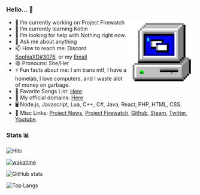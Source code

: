 ### Hello... 🌸
<img align="right" alt="PC GIF" src="https://raw.githubusercontent.com/SophiaAtkinson/SophiaAtkinson/main/assets/PC.gif" width="180" />

- 🔭 I’m currently working on Project Firewatch
- 🌱 I’m currently learning Kotlin
- 🤔 I’m looking for help with Nothing right now.
- 💬 Ask me about anything
- 📫 How to reach me: Discord [SophiaXD#3076](https://discord.com/users/420297282676719618), or my [Email](mailto:sophialul@protonmail.com)
- 😄 Pronouns: She/Her
- ⚡ Fun facts about me: I am trans mtf, I have a homelab, I love computers, and I waste alot of money on garbage.
- 🎵 Favorite Songs List: [Here](https://sop.wtf/upsk7) 
- 📁 My official domains: [Here](https://sop.wtf/ysnns)
- 🖥 Node.js, Javascript, Lua, C++, C#, Java, React, PHP, HTML, CSS.
- 🔗 Misc Links: [Project News](https://sop.wtf/n9dav), [Project Firewatch](https://sop.wtf/pf), [Github](https://sop.wtf/sagithub), [Steam](https://sop.wtf/sasteam), [Twitter](https://sop.wtf/satwitter), [Youtube](https://sop.wtf/shwampyt).




### Stats 📊

![Hits](https://camo.githubusercontent.com/6cea9d9e1885f7f250bf0b6e09552ecda8dac2b8aa1f0f6e498335bcbddddab5/68747470733a2f2f686974732e736565796f756661726d2e636f6d2f6170692f636f756e742f696e63722f62616467652e7376673f75726c3d6874747073253341253246253246736f706869612e6d6c26636f756e745f62673d253233313231323132267469746c655f62673d2532333132313231322669636f6e3d616d642e7376672669636f6e5f636f6c6f723d253233464630303030267469746c653d436c69636b61726f6f7326656467655f666c61743d66616c7365)

[![wakatime](https://wakatime.com/badge/user/e13914d3-89d2-4af0-b25e-545335b817f1.svg)](https://wakatime.com/@sophiaa)

![GitHub stats](https://github-readme-stats.vercel.app/api?username=SophiaAtkinson&show_icons=true&theme=dark&line_height=27") <br />

![Top Langs](https://github-readme-stats.vercel.app/api/top-langs/?username=SophiaAtkinson&theme=dark&hide_langs_below=1)
